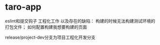 # taro-app
eslint和提交钩子
工程化工作 以及存在的缺陷：
  构建的时候无法构建测试环境的打包文件；
  如何配置构建我想要构建的页面



release/project-dev分支为项目工程化开发分支

